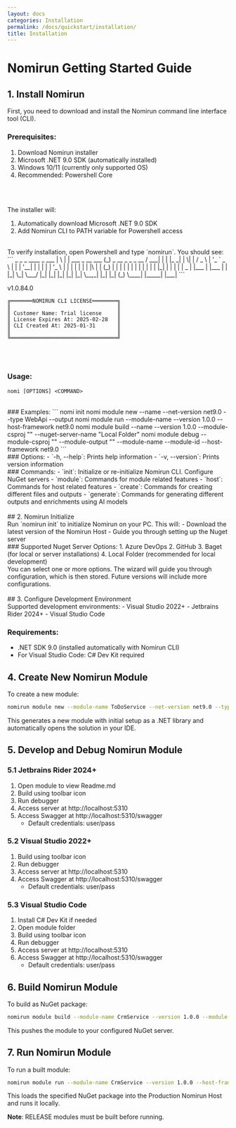 ```yaml
---
layout: docs
categories: Installation
permalink: /docs/quickstart/installation/
title: Installation
---
```



# Nomirun Getting Started Guide

## 1. Install Nomirun

First, you need to download and install the Nomirun command line interface tool (CLI).

### Prerequisites:
1. Download Nomirun installer
2. Microsoft .NET 9.0 SDK (automatically installed)
3. Windows 10/11 (currently only supported OS)
4. Recommended: Powershell Core
<br>
<br>

The installer will:
1. Automatically download Microsoft .NET 9.0 SDK
2. Add Nomirun CLI to PATH variable for Powershell access


<br>
To verify installation, open Powershell and type `nomirun`. You should see:
<br>
```
_ _ _ ____ _ ___
| \ | | ___ _ __ ___ (_) _ __ _ _ _ __ / ___| | | |_ _|
| \| | / _ \ | '_ ` _ \ | | | '__| | | | | | '_ \ | | | | | |
| |\ | | (_) | | | | | | | | | | | | |_| | | | | | _ | |___ | |___ | |
|_| \_| \___/ |_| |_| |_| |_| |_| \__,_| |_| |_| (_) \____| |_____| |___|
```

v1.0.84.0

```
╔═══════NOMIRUN CLI LICENSE════════╗
║                                  ║
║ Customer Name: Trial license     ║
║ License Expires At: 2025-02-28   ║
║ CLI Created At: 2025-01-31       ║
║                                  ║
╚══════════════════════════════════╝
```
<br><br>
### Usage:
```
nomi [OPTIONS] <COMMAND>
```
<br>
### Examples:
```
nomi init
nomi module new --name <MODULE_NAME> --net-version net9.0 --type WebApi --output <CREATE_MODULE_TO>
nomi module run --module-name <MODULE_NAME> --version 1.0.0 --host-framework net9.0
nomi module build --name <MODULE_NAME> --version 1.0.0 --module-csproj "<PATH_TO_CSPROJ>" --nuget-server-name "Local Folder"
nomi module debug --module-csproj "<PATH_TO_CSPROJ>" --module-output "<BUILD_OUTPUT_PATH>" --module-name <MODULE_NAME> --module-id <GUID> --host-framework net9.0
```
<br>
### Options:
- `-h, --help`: Prints help information
- `-v, --version`: Prints version information
<br>
### Commands:
- `init`: Initialize or re-initialize Nomirun CLI. Configure NuGet servers
- `module`: Commands for module related features
- `host`: Commands for host related features
- `create`: Commands for creating different files and outputs
- `generate`: Commands for generating different outputs and enrichments using AI models
<br><br>
## 2. Nomirun Initialize
<br>
Run `nomirun init` to initialize Nomirun on your PC. This will:
- Download the latest version of the Nomirun Host
- Guide you through setting up the Nuget server
<br>
### Supported Nuget Server Options:
1. Azure DevOps
2. GitHub
3. Baget (for local or server installations)
4. Local Folder (recommended for local development)
<br>
You can select one or more options. The wizard will guide you through configuration, which is then stored. Future versions will include more configurations.
<br><br>
## 3. Configure Development Environment
<br>
Supported development environments:
- Visual Studio 2022+
- Jetbrains Rider 2024+
- Visual Studio Code

### Requirements:
- .NET SDK 9.0 (installed automatically with Nomirun CLI)
- For Visual Studio Code: C# Dev Kit required

## 4. Create New Nomirun Module

To create a new module:

```bash
nomirun module new --module-name ToDoService --net-version net9.0 --type WebApi --output d:\Nomirun
```

This generates a new module with initial setup as a .NET library and automatically opens the solution in your IDE.

## 5. Develop and Debug Nomirun Module

### 5.1 Jetbrains Rider 2024+
1. Open module to view Readme.md
2. Build using toolbar icon
3. Run debugger
4. Access server at http://localhost:5310
5. Access Swagger at http://localhost:5310/swagger
   - Default credentials: user/pass

### 5.2 Visual Studio 2022+
1. Build using toolbar icon
2. Run debugger
3. Access server at http://localhost:5310
4. Access Swagger at http://localhost:5310/swagger
   - Default credentials: user/pass

### 5.3 Visual Studio Code
1. Install C# Dev Kit if needed
2. Open module folder
3. Build using toolbar icon
4. Run debugger
5. Access server at http://localhost:5310
6. Access Swagger at http://localhost:5310/swagger
   - Default credentials: user/pass

## 6. Build Nomirun Module

To build as NuGet package:

```bash
nomirun module build --module-name CrmService --version 1.0.0 --module-csproj "d:\Nomirun\CrmService\src\CrmService.csproj" --nuget-server-name "Local Folder"
```

This pushes the module to your configured NuGet server.

## 7. Run Nomirun Module

To run a built module:

```bash
nomirun module run --module-name CrmService --version 1.0.0 --host-framework net9.0
```

This loads the specified NuGet package into the Production Nomirun Host and runs it locally.

**Note**: RELEASE modules must be built before running.
